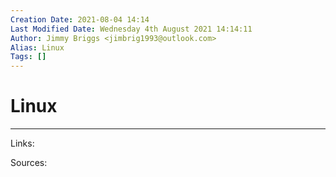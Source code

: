 ```yaml
---
Creation Date: 2021-08-04 14:14
Last Modified Date: Wednesday 4th August 2021 14:14:11
Author: Jimmy Briggs <jimbrig1993@outlook.com>
Alias: Linux
Tags: []
---
```


# Linux

***

Links: 

Sources:

